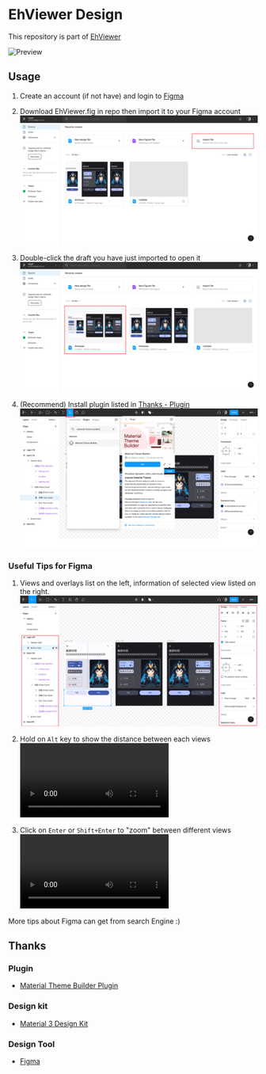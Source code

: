 # EhViewer Design

This repository is part of [EhViewer](https://github.com/asuka-mio/Ehviewer)

![Preview](https://user-images.githubusercontent.com/41893946/173224178-59f4c767-a128-4ddf-bbf5-d676b1c83298.png)

## Usage

1. Create an account (if not have) and login to [Figma](https://www.figma.com)

2. Download EhViewer.fig in repo then import it to your Figma account
   ![import](screenshots/import.png)

3. Double-click the draft you have just imported to open it
   ![click-into](screenshots/click-into.png)

4. (Recommend) Install plugin listed in [Thanks - Plugin](#plugin)
   ![plugin](screenshots/plugin.png)

### Useful Tips for Figma

1. Views and overlays list on the left, information of selected view listed on the right.
   ![info](screenshots/info.png)

2. Hold on `Alt` key to show the distance between each views
   ![alt](screenshots/alt.mp4)

3. Click on `Enter` or `Shift+Enter` to "zoom" between different views
   ![enter](screenshots/enter.mp4)

More tips about Figma can get from search Engine :)

## Thanks

### Plugin
  + [Material Theme Builder Plugin](https://www.figma.com/community/plugin/1034969338659738588/Material-Theme-Builder)
### Design kit
  + [Material 3 Design Kit](https://www.figma.com/community/file/1035203688168086460)
### Design Tool
  + [Figma](https://www.figma.com)